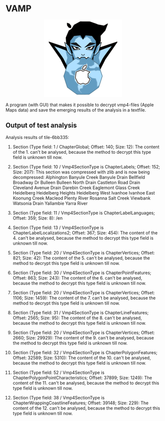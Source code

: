 # VAMP

<p align="center">
  <picture>
    <source media="(prefers-color-scheme: dark)" srcset="https://github.com/Karaatin/VAMP/blob/main/VAMPIcon-vmp4_analyzer.png" width="50%">
    <source media="(prefers-color-scheme: light)" srcset="https://github.com/Karaatin/VAMP/blob/main/VAMPIcon-vmp4_analyzer.png" width="50%">
    <img src="https://github.com/Karaatin/VAMP/blob/main/VAMPIcon-vmp4_analyzer.png" width="50%">
  </picture>
</p>

A program (with GUI) that makes it possible to decrypt vmp4-files (Apple Maps data) and save the emerging results of the analysis in a textfile.

## Output of test analysis

Analysis results of tile-6bb335:
1. Section (Type field: 1 / ChapterGlobal; Offset: 140; Size: 12):
The content of the 1. can't be analysed, because the method to decrypt this type field is unknown till now.

2. Section (Type field: 10 / Vmp4SectionType is ChapterLabels; Offset: 152; Size: 207):
This section was compressed with zlib and is now being decompressed:
Alphington Banyule Creek Banyule Drain Bellfield Broadway Dr Bulleen Bulleen North Drain Castleton Road Drain Cleveland Avenue Drain Darebin Creek Eaglemont Glass Creek Heidelberg Heidelberg Heights Heidelberg West Ivanhoe Ivanhoe East Koonung Creek Macleod Plenty River Rosanna Salt Creek Viewbank Watsonia Drain Yallambie Yarra River 

3. Section (Type field: 11 / Vmp4SectionType is ChapterLabelLanguages; Offset: 359; Size: 8):
/en 

4. Section (Type field: 13 / Vmp4SectionType is ChapterLabelLocalizations2; Offset: 367; Size: 454):
The content of the 4. can't be analysed, because the method to decrypt this type field is unknown till now.

5. Section (Type field: 20 / Vmp4SectionType is ChapterVertices; Offset: 821; Size: 42):
The content of the 5. can't be analysed, because the method to decrypt this type field is unknown till now.

6. Section (Type field: 30 / Vmp4SectionType is ChapterPointFeatures; Offset: 863; Size: 243):
The content of the 6. can't be analysed, because the method to decrypt this type field is unknown till now.

7. Section (Type field: 20 / Vmp4SectionType is ChapterVertices; Offset: 1106; Size: 1459):
The content of the 7. can't be analysed, because the method to decrypt this type field is unknown till now.

8. Section (Type field: 31 / Vmp4SectionType is ChapterLineFeatures; Offset: 2565; Size: 95):
The content of the 8. can't be analysed, because the method to decrypt this type field is unknown till now.

9. Section (Type field: 20 / Vmp4SectionType is ChapterVertices; Offset: 2660; Size: 29929):
The content of the 9. can't be analysed, because the method to decrypt this type field is unknown till now.

10. Section (Type field: 32 / Vmp4SectionType is ChapterPolygonFeatures; Offset: 32589; Size: 5310):
The content of the 10. can't be analysed, because the method to decrypt this type field is unknown till now.

11. Section (Type field: 52 / Vmp4SectionType is ChapterPolygonPointCharacteristics; Offset: 37899; Size: 1249):
The content of the 11. can't be analysed, because the method to decrypt this type field is unknown till now.

12. Section (Type field: 38 / Vmp4SectionType is ChapterWrappingCoastlineFeatures; Offset: 39148; Size: 229):
The content of the 12. can't be analysed, because the method to decrypt this type field is unknown till now.

